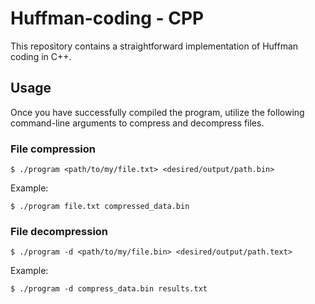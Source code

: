 # Huffman-coding - CPP

This repository contains a straightforward implementation of Huffman coding in C++.

## Usage

Once you have successfully compiled the program, utilize the following command-line arguments to compress and decompress files.

### File compression

```
$ ./program <path/to/my/file.txt> <desired/output/path.bin>
```

Example:

```
$ ./program file.txt compressed_data.bin
```

### File decompression

```
$ ./program -d <path/to/my/file.bin> <desired/output/path.text>
```

Example:

```
$ ./program -d compress_data.bin results.txt
```
